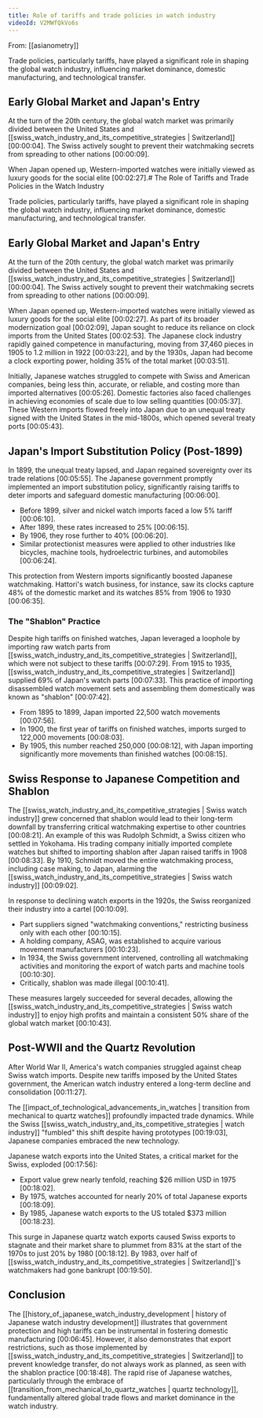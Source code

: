 ```yaml
---
title: Role of tariffs and trade policies in watch industry
videoId: V2MWfQkVo6s
---
```


From: [[asianometry]] <br/> 

Trade policies, particularly tariffs, have played a significant role in shaping the global watch industry, influencing market dominance, domestic manufacturing, and technological transfer.

## Early Global Market and Japan's Entry
At the turn of the 20th century, the global watch market was primarily divided between the United States and [[swiss_watch_industry_and_its_competitive_strategies | Switzerland]] <a class="yt-timestamp" data-t="00:00:04">[00:00:04]</a>. The Swiss actively sought to prevent their watchmaking secrets from spreading to other nations <a class="yt-timestamp" data-t="00:00:09">[00:00:09]</a>.

When Japan opened up, Western-imported watches were initially viewed as luxury goods for the social elite <a class="yt-timestamp" data-t="00:02:27">[00:02:27]</a>.# The Role of Tariffs and Trade Policies in the Watch Industry

Trade policies, particularly tariffs, have played a significant role in shaping the global watch industry, influencing market dominance, domestic manufacturing, and technological transfer.

## Early Global Market and Japan's Entry
At the turn of the 20th century, the global watch market was primarily divided between the United States and [[swiss_watch_industry_and_its_competitive_strategies | Switzerland]] <a class="yt-timestamp" data-t="00:00:04">[00:00:04]</a>. The Swiss actively sought to prevent their watchmaking secrets from spreading to other nations <a class="yt-timestamp" data-t="00:00:09">[00:00:09]</a>.

When Japan opened up, Western-imported watches were initially viewed as luxury goods for the social elite <a class="yt-timestamp" data-t="00:02:27">[00:02:27]</a>. As part of its broader modernization goal <a class="yt-timestamp" data-t="00:02:09">[00:02:09]</a>, Japan sought to reduce its reliance on clock imports from the United States <a class="yt-timestamp" data-t="00:02:53">[00:02:53]</a>. The Japanese clock industry rapidly gained competence in manufacturing, moving from 37,460 pieces in 1905 to 1.2 million in 1922 <a class="yt-timestamp" data-t="00:03:22">[00:03:22]</a>, and by the 1930s, Japan had become a clock exporting power, holding 35% of the total market <a class="yt-timestamp" data-t="00:03:51">[00:03:51]</a>.

Initially, Japanese watches struggled to compete with Swiss and American companies, being less thin, accurate, or reliable, and costing more than imported alternatives <a class="yt-timestamp" data-t="00:05:26">[00:05:26]</a>. Domestic factories also faced challenges in achieving economies of scale due to low selling quantities <a class="yt-timestamp" data-t="00:05:37">[00:05:37]</a>. These Western imports flowed freely into Japan due to an unequal treaty signed with the United States in the mid-1800s, which opened several treaty ports <a class="yt-timestamp" data-t="00:05:43">[00:05:43]</a>.

## Japan's Import Substitution Policy (Post-1899)
In 1899, the unequal treaty lapsed, and Japan regained sovereignty over its trade relations <a class="yt-timestamp" data-t="00:05:55">[00:05:55]</a>. The Japanese government promptly implemented an import substitution policy, significantly raising tariffs to deter imports and safeguard domestic manufacturing <a class="yt-timestamp" data-t="00:06:00">[00:06:00]</a>.
*   Before 1899, silver and nickel watch imports faced a low 5% tariff <a class="yt-timestamp" data-t="00:06:10">[00:06:10]</a>.
*   After 1899, these rates increased to 25% <a class="yt-timestamp" data-t="00:06:15">[00:06:15]</a>.
*   By 1906, they rose further to 40% <a class="yt-timestamp" data-t="00:06:20">[00:06:20]</a>.
*   Similar protectionist measures were applied to other industries like bicycles, machine tools, hydroelectric turbines, and automobiles <a class="yt-timestamp" data-t="00:06:24">[00:06:24]</a>.

This protection from Western imports significantly boosted Japanese watchmaking. Hattori's watch business, for instance, saw its clocks capture 48% of the domestic market and its watches 85% from 1906 to 1930 <a class="yt-timestamp" data-t="00:06:35">[00:06:35]</a>.

### The "Shablon" Practice
Despite high tariffs on finished watches, Japan leveraged a loophole by importing raw watch parts from [[swiss_watch_industry_and_its_competitive_strategies | Switzerland]], which were not subject to these tariffs <a class="yt-timestamp" data-t="00:07:29">[00:07:29]</a>. From 1915 to 1935, [[swiss_watch_industry_and_its_competitive_strategies | Switzerland]] supplied 69% of Japan's watch parts <a class="yt-timestamp" data-t="00:07:33">[00:07:33]</a>. This practice of importing disassembled watch movement sets and assembling them domestically was known as "shablon" <a class="yt-timestamp" data-t="00:07:42">[00:07:42]</a>.
*   From 1895 to 1899, Japan imported 22,500 watch movements <a class="yt-timestamp" data-t="00:07:56">[00:07:56]</a>.
*   In 1900, the first year of tariffs on finished watches, imports surged to 122,000 movements <a class="yt-timestamp" data-t="00:08:03">[00:08:03]</a>.
*   By 1905, this number reached 250,000 <a class="yt-timestamp" data-t="00:08:12">[00:08:12]</a>, with Japan importing significantly more movements than finished watches <a class="yt-timestamp" data-t="00:08:15">[00:08:15]</a>.

## Swiss Response to Japanese Competition and Shablon
The [[swiss_watch_industry_and_its_competitive_strategies | Swiss watch industry]] grew concerned that shablon would lead to their long-term downfall by transferring critical watchmaking expertise to other countries <a class="yt-timestamp" data-t="00:08:21">[00:08:21]</a>. An example of this was Rudolph Schmidt, a Swiss citizen who settled in Yokohama. His trading company initially imported complete watches but shifted to importing shablon after Japan raised tariffs in 1908 <a class="yt-timestamp" data-t="00:08:33">[00:08:33]</a>. By 1910, Schmidt moved the entire watchmaking process, including case making, to Japan, alarming the [[swiss_watch_industry_and_its_competitive_strategies | Swiss watch industry]] <a class="yt-timestamp" data-t="00:09:02">[00:09:02]</a>.

In response to declining watch exports in the 1920s, the Swiss reorganized their industry into a cartel <a class="yt-timestamp" data-t="00:10:09">[00:10:09]</a>.
*   Part suppliers signed "watchmaking conventions," restricting business only with each other <a class="yt-timestamp" data-t="00:10:15">[00:10:15]</a>.
*   A holding company, ASAG, was established to acquire various movement manufacturers <a class="yt-timestamp" data-t="00:10:23">[00:10:23]</a>.
*   In 1934, the Swiss government intervened, controlling all watchmaking activities and monitoring the export of watch parts and machine tools <a class="yt-timestamp" data-t="00:10:30">[00:10:30]</a>.
*   Critically, shablon was made illegal <a class="yt-timestamp" data-t="00:10:41">[00:10:41]</a>.

These measures largely succeeded for several decades, allowing the [[swiss_watch_industry_and_its_competitive_strategies | Swiss watch industry]] to enjoy high profits and maintain a consistent 50% share of the global watch market <a class="yt-timestamp" data-t="00:10:43">[00:10:43]</a>.

## Post-WWII and the Quartz Revolution
After World War II, America's watch companies struggled against cheap Swiss watch imports. Despite new tariffs imposed by the United States government, the American watch industry entered a long-term decline and consolidation <a class="yt-timestamp" data-t="00:11:27">[00:11:27]</a>.

The [[impact_of_technological_advancements_in_watches | transition from mechanical to quartz watches]] profoundly impacted trade dynamics. While the Swiss [[swiss_watch_industry_and_its_competitive_strategies | watch industry]] "fumbled" this shift despite having prototypes <a class="yt-timestamp" data-t="00:19:03">[00:19:03]</a>, Japanese companies embraced the new technology.

Japanese watch exports into the United States, a critical market for the Swiss, exploded <a class="yt-timestamp" data-t="00:17:56">[00:17:56]</a>:
*   Export value grew nearly tenfold, reaching $26 million USD in 1975 <a class="yt-timestamp" data-t="00:18:02">[00:18:02]</a>.
*   By 1975, watches accounted for nearly 20% of total Japanese exports <a class="yt-timestamp" data-t="00:18:09">[00:18:09]</a>.
*   By 1985, Japanese watch exports to the US totaled $373 million <a class="yt-timestamp" data-t="00:18:23">[00:18:23]</a>.

This surge in Japanese quartz watch exports caused Swiss exports to stagnate and their market share to plummet from 83% at the start of the 1970s to just 20% by 1980 <a class="yt-timestamp" data-t="00:18:12">[00:18:12]</a>. By 1983, over half of [[swiss_watch_industry_and_its_competitive_strategies | Switzerland]]'s watchmakers had gone bankrupt <a class="yt-timestamp" data-t="00:19:50">[00:19:50]</a>.

## Conclusion
The [[history_of_japanese_watch_industry_development | history of Japanese watch industry development]] illustrates that government protection and high tariffs can be instrumental in fostering domestic manufacturing <a class="yt-timestamp" data-t="00:06:45">[00:06:45]</a>. However, it also demonstrates that export restrictions, such as those implemented by [[swiss_watch_industry_and_its_competitive_strategies | Switzerland]] to prevent knowledge transfer, do not always work as planned, as seen with the shablon practice <a class="yt-timestamp" data-t="00:18:48">[00:18:48]</a>. The rapid rise of Japanese watches, particularly through the embrace of [[transition_from_mechanical_to_quartz_watches | quartz technology]], fundamentally altered global trade flows and market dominance in the watch industry.
